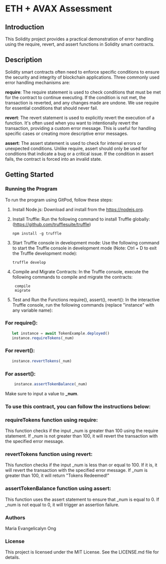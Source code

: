 # ETH + AVAX Assessment

## Introduction
This Solidity project provides a practical demonstration of error handling using the require, revert, and assert functions in Solidity smart contracts.

## Description
Solidity smart contracts often need to enforce specific conditions to ensure the security and integrity of blockchain applications. Three commonly used error handling mechanisms are:

**require**: The require statement is used to check conditions that must be met for the contract to continue executing. If the condition is not met, the transaction is reverted, and any changes made are undone. We use require for essential conditions that should never fail.

**revert**: The revert statement is used to explicitly revert the execution of a function. It's often used when you want to intentionally revert the transaction, providing a custom error message. This is useful for handling specific cases or creating more descriptive error messages.

**assert**: The assert statement is used to check for internal errors or unexpected conditions. Unlike require, assert should only be used for conditions that indicate a bug or a critical issue. If the condition in assert fails, the contract is forced into an invalid state.

## Getting Started
### Running the Program
To run the program using GitPod, follow these steps:

1. Install Node.js: Download and install from the https://nodejs.org.

2. Install Truffle: Run the following command to install Truffle globally: (https://github.com/trufflesuite/truffle)

    ```npm install -g truffle ```
    
4. Start Truffle console in development mode: Use the following command to start the Truffle console in development mode 
    (Note: Ctrl + D to exit the Truffle development mode):
    
    ``` truffle develop ```
    
5. Compile and Migrate Contracts: In the Truffle console, execute the following commands to compile and migrate the contracts:

        compile
        migrate

  
6. Test and Run the Functions require(), assert(), revert(): In the interactive Truffle console, run the following commands (replace "instance" with any variable name):

### For require():
 ```javascript
    let instance = await TokenExample.deployed()
    instance.requireTokens(_num) 
 ```
### For revert():
 ```javascript
    instance.revertTokens(_num)
 ```
### For assert():
 ```javascript
     instance.assertTokenBalance(_num)
 ```
Make sure to input a value to **_num**.
### To use this contract, you can follow the instructions below:

### requireTokens function using require:

This function checks if the input _num is greater than 100 using the require statement. If _num is not greater than 100, it will revert the transaction with the specified error message.

### revertTokens function using revert:

This function checks if the input _num is less than or equal to 100. If it is, it will revert the transaction with the specified error message. If _num is greater than 100, it will return "Tokens Redeemed!"

### assertTokenBalance function using assert:

This function uses the assert statement to ensure that _num is equal to 0. If _num is not equal to 0, it will trigger an assertion failure.

### Authors
Maria Evangelicalyn Ong

### License
This project is licensed under the MIT License. See the LICENSE.md file for details.
